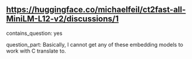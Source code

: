 ## https://huggingface.co/michaelfeil/ct2fast-all-MiniLM-L12-v2/discussions/1

contains_question: yes

question_part: Basically, I cannot get any of these embedding models to work with C translate to.